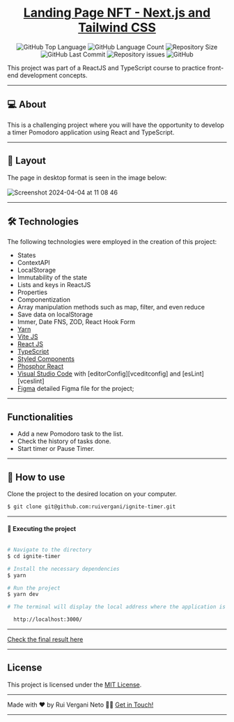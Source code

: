 <p align="center">
  <h1 align="center"><a href="">Landing Page NFT - Next.js and Tailwind CSS</a></h1>
</p>

<p align="center" margin-top="25px" >
  <img alt="GitHub Top Language" src="https://img.shields.io/github/languages/top/ruivergani/ignite-timer">

  <img alt="GitHub Language Count" src="https://img.shields.io/github/languages/count/ruivergani/ignite-timer">

  <img alt="Repository Size" src="https://img.shields.io/github/repo-size/ruivergani/ignite-timer">

  <img alt="GitHub Last Commit" src="https://img.shields.io/github/last-commit/ruivergani/ignite-timer">

  <img alt="Repository issues" src="https://img.shields.io/github/issues/ruivergani/ignite-timer">

  <img alt="GitHub" src="https://img.shields.io/github/license/ruivergani/ignite-timer">
</p>

This project was part of a ReactJS and TypeScript course to practice front-end development concepts.
___

## 💻 About

This is a challenging project where you will have the opportunity to develop a timer Pomodoro application using React and TypeScript.

___

## 🎨 Layout
The page in desktop format is seen in the image below:
\
\
![Screenshot 2024-04-04 at 11 08 46](https://github.com/ruivergani/ignite-timer/assets/70537459/4c6b2b18-f6e9-4d02-918b-87eaf14a235a)

___

## 🛠 Technologies

The following technologies were employed in the creation of this project:

- States
- ContextAPI
- LocalStorage
- Immutability of the state
- Lists and keys in ReactJS
- Properties
- Componentization
- Array manipulation methods such as map, filter, and even reduce
- Save data on localStorage
- Immer, Date FNS, ZOD, React Hook Form
- [Yarn](https://vitejs.dev/)
- [Vite JS](https://vitejs.dev/)
- [React JS](https://reactjs.org/)
- [TypeScript](https://www.typescriptlang.org/)
- [Styled Components](https://styled-components.com/)
- [Phosphor React](https://phosphoricons.com/)
- [Visual Studio Code](https://code.visualstudio.com/) with [editorConfig][vceditconfig] and [esLint][vceslint]
- [Figma](https://www.figma.com/file/QngNpEvtTk7XN61PObI3Ro/Ignite-Feed?type=design&node-id=26%3A12&mode=design&t=GL7dPs6g1RYCtsB6-1) detailed Figma file for the project;


___

## Functionalities

- Add a new Pomodoro task to the list.
- Check the history of tasks done.
- Start timer or Pause Timer.
  
___

## 🚀 How to use

Clone the project to the desired location on your computer.

```bash
$ git clone git@github.com:ruivergani/ignite-timer.git
```
___

#### 🚧 Executing the project
```bash

# Navigate to the directory
$ cd ignite-timer

# Install the necessary dependencies
$ yarn

# Run the project
$ yarn dev

# The terminal will display the local address where the application is running (something like this):

  http://localhost:3000/

```
___

[Check the final result here]()

___

## License

This project is licensed under the [MIT License](https://opensource.org/license/mit/).
___

Made with ❤️ by Rui Vergani Neto 👋🏽 [Get in Touch!](https://www.linkedin.com/in/ruivergani/)

---
